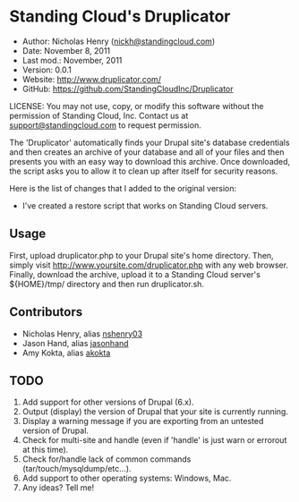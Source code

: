 Standing Cloud's Druplicator
============================

* Author:    Nicholas Henry (<nickh@standingcloud.com>)
* Date:      November 8, 2011
* Last mod.: November, 2011
* Version:   0.0.1
* Website:   <http://www.druplicator.com/>
* GitHub:    <https://github.com/StandingCloudInc/Druplicator>

LICENSE: You may not use, copy, or modify this software without the
permission of Standing Cloud, Inc. Contact us at support@standingcloud.com
to request permission.

The 'Druplicator' automatically finds your Drupal site's
database credentials and then creates an archive of your database and all of
your files and then presents you with an easy way to download this archive.
Once downloaded, the script asks you to allow it to clean up after itself
for security reasons.

Here is the list of changes that I added to the original version:

* I've created a restore script that works on Standing Cloud servers.

Usage
-----

First, upload druplicator.php to your Drupal site's home directory.  Then,
simply visit http://www.yoursite.com/druplicator.php with any web browser.
Finally, download the archive, upload it to a Standing Cloud server's
${HOME}/tmp/ directory and then run druplicator.sh.


Contributors
------------

* Nicholas Henry, alias [nshenry03][1]
* Jason Hand, alias [jasonhand][2]
* Amy Kokta, alias [akokta][3]

[1]: https://github.com/nshenry03
[2]: https://github.com/jasonhand
[3]: https://github.com/akokta


TODO
----

1. Add support for other versions of Drupal (6.x).
2. Output (display) the version of Drupal that your site is currently running.
3. Display a warning message if you are exporting from an untested version of Drupal.
4. Check for multi-site and handle (even if 'handle' is just warn or errorout at this time).
5. Check for/handle lack of common commands (tar/touch/mysqldump/etc...).
6. Add support to other operating systems: Windows, Mac.
7. Any ideas? Tell me!
